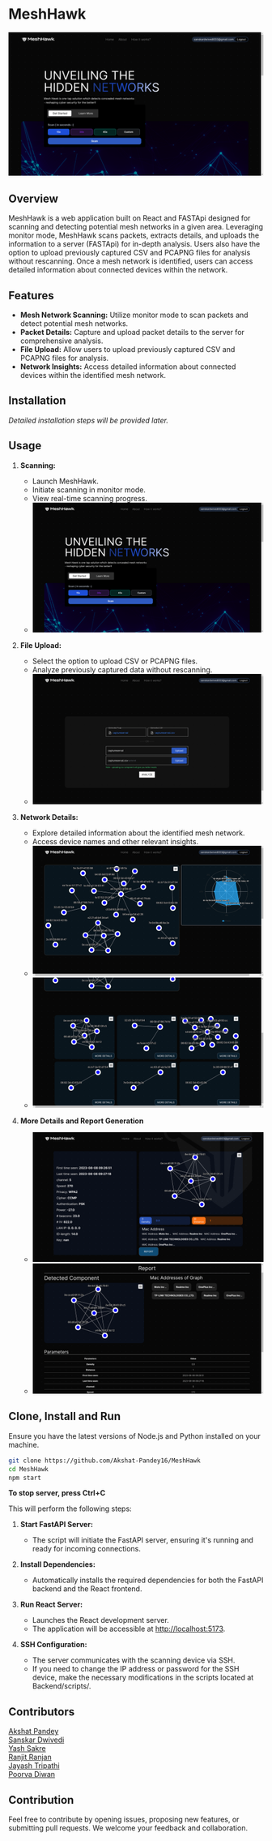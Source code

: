 # MeshHawk

![MeshHawk Logo/Image](images/landing.png)

## Overview

MeshHawk is a web application built on React and FASTApi designed for scanning and detecting potential mesh networks in a given area. Leveraging monitor mode, MeshHawk scans packets, extracts details, and uploads the information to a server (FASTApi) for in-depth analysis. Users also have the option to upload previously captured CSV and PCAPNG files for analysis without rescanning. Once a mesh network is identified, users can access detailed information about connected devices within the network.

## Features

- **Mesh Network Scanning:** Utilize monitor mode to scan packets and detect potential mesh networks.
- **Packet Details:** Capture and upload packet details to the server for comprehensive analysis.
- **File Upload:** Allow users to upload previously captured CSV and PCAPNG files for analysis.
- **Network Insights:** Access detailed information about connected devices within the identified mesh network.

## Installation

*Detailed installation steps will be provided later.*

## Usage

1. **Scanning:**
   - Launch MeshHawk.
   - Initiate scanning in monitor mode.
   - View real-time scanning progress.
   - ![Scanning Screenshot Placeholder](images/landing.png)

2. **File Upload:**
   - Select the option to upload CSV or PCAPNG files.
   - Analyze previously captured data without rescanning.
   - ![File Upload Screenshot Placeholder](images/upload.png)

3. **Network Details:**
   - Explore detailed information about the identified mesh network.
   - Access device names and other relevant insights.
   - ![Network Details Screenshot Placeholder](images/scanresult.png)
   - ![Network Details Screenshot Placeholder](images/scan2.png)
   
4. **More Details and Report Generation** 
   - ![Network Details Screenshot Placeholder](images/moredetails.png)
   - ![Network Details Screenshot Placeholder](images/report.png)

## Clone, Install and Run

Ensure you have the latest versions of Node.js and Python installed on your machine.

```bash
git clone https://github.com/Akshat-Pandey16/MeshHawk
cd MeshHawk
npm start
```

**To stop server, press Ctrl+C**

This will perform the following steps:

1.  **Start FastAPI Server:**
    
    - The script will initiate the FastAPI server, ensuring it's running and ready for incoming connections.

2.  **Install Dependencies:**
    
    - Automatically installs the required dependencies for both the FastAPI backend and the React frontend.

3.  **Run React Server:**
    
    - Launches the React development server.
    - The application will be accessible at [http://localhost:5173](http://localhost:5173).

4. **SSH Configuration:**

   - The server communicates with the scanning device via SSH.
   - If you need to change the IP address or password for the SSH device, make the necessary modifications in the scripts located at Backend/scripts/.

## Contributors

[Akshat Pandey](https://github.com/Akshat-Pandey16) <br>
[Sanskar Dwivedi](https://github.com/Knighthawk-Leo) <br>
[Yash Sakre](https://github.com/Yash-Sakre) <br>
[Ranjit Ranjan](https://github.com/ranjit7858)<br>
[Jayash Tripathi](https://github.com/JayashTripathy)<br>
[Poorva Diwan](https://github.com/poorvadiwan)<br>


## Contribution
Feel free to contribute by opening issues, proposing new features, or submitting pull requests. We welcome your feedback and collaboration.